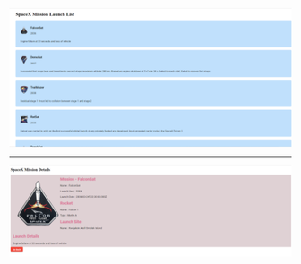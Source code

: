 ![MISSION-LIST-PAGE](./Missions-List-Page.png?raw=true "Optional Title")

---

![Mission-Details-Page](./Mission-Details-Page.png?raw=true "Optional Title")
